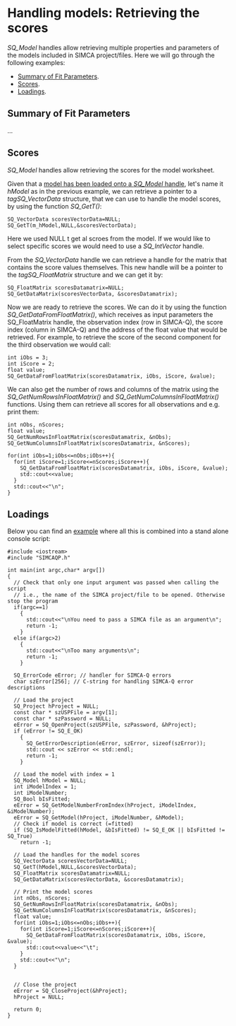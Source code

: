 # Handling models: Retrieving the scores

*SQ_Model* handles allow retrieving multiple properties and parameters of the models included in SIMCA project/files. Here we will go through the following examples:

- [Summary of Fit Parameters](#Summary).
- [Scores](#Scores).
- [Loadings](#Loadings).

## <a name="Summary">Summary of Fit Parameters</a>

...

## <a name="Scores">Scores</a>

*SQ_Model* handles allow retrieving the scores for the model worksheet.

Given that a [model has been loaded onto a *SQ_Model* handle](../05_0_HandlingModels_Introduction/HandlingModels_Introduction.md), let's name it *hModel* as in the previous example, we can retrieve a pointer to a *tagSQ_VectorData* structure, that we can use to handle the model scores, by using the function *SQ_GetT()*:
```
SQ_VectorData scoresVectorData=NULL;
SQ_GetT(m_hModel,NULL,&scoresVectorData);
```

Here we used NULL t get al scroes from the model. If we would like to select specific scores we would need to use a *SQ_IntVector* handle.

From the *SQ_VectorData* handle we can retrieve a handle for the matrix that contains the score values themselves. This new handle will be a pointer to the *tagSQ_FloatMatrix* structure and we can  get it by:
```
SQ_FloatMatrix scoresDatamatrix=NULL;
SQ_GetDataMatrix(scoresVectorData, &scoresDatamatrix);
```

Now we are ready to retrieve the scores. We can do it by using the function *SQ_GetDataFromFloatMatrix()*, which receives as input parameters the SQ_FloatMatrix handle, the observation index (row in SIMCA-Q), the score index (column in SIMCA-Q) and the address of the float value that would be retrieved. For example, to retrieve the score of the second component for the third observation we would call:
```
int iObs = 3;
int iScore = 2;
float value;
SQ_GetDataFromFloatMatrix(scoresDatamatrix, iObs, iScore, &value);
```

We can also get the number of rows and columns of the matrix using the *SQ_GetNumRowsInFloatMatrix()* and *SQ_GetNumColumnsInFloatMatrix()* functions. Using them can retrieve all scores for all observations and e.g. print them:
```
int nObs, nScores;
float value;
SQ_GetNumRowsInFloatMatrix(scoresDatamatrix, &nObs);
SQ_GetNumColumnsInFloatMatrix(scoresDatamatrix, &nScores);

for(int iObs=1;iObs<=nObs;iObs++){
  for(int iScore=1;iScore<=nScores;iScore++){
    SQ_GetDataFromFloatMatrix(scoresDatamatrix, iObs, iScore, &value);
    std::cout<<value;
  }
  std::cout<<"\n";
}
```

## <a name="Loadings">Loadings</a>

Below you can find an [example](HandlingModels_GettingScores.cpp) where all this is combined into a stand alone console script:
```
#include <iostream>
#include "SIMCAQP.h"

int main(int argc,char* argv[])
{
  // Check that only one input argument was passed when calling the script
  // i.e., the name of the SIMCA project/file to be opened. Otherwise stop the program
  if(argc==1)
    {
      std::cout<<"\nYou need to pass a SIMCA file as an argument\n";
      return -1;
    }
  else if(argc>2)
    {
      std::cout<<"\nToo many arguments\n";
      return -1;
    }

  SQ_ErrorCode eError; // handler for SIMCA-Q errors
  char szError[256]; // C-string for handling SIMCA-Q error descriptions

  // Load the project
  SQ_Project hProject = NULL;
  const char * szUSPFile = argv[1];
  const char * szPassword = NULL;
  eError = SQ_OpenProject(szUSPFile, szPassword, &hProject);
  if (eError != SQ_E_OK)
    {            
      SQ_GetErrorDescription(eError, szError, sizeof(szError));
      std::cout << szError << std::endl;
      return -1;
    }
  
  // Load the model with index = 1
  SQ_Model hModel = NULL;
  int iModelIndex = 1;
  int iModelNumber;
  SQ_Bool bIsFitted;
  eError = SQ_GetModelNumberFromIndex(hProject, iModelIndex, &iModelNumber);
  eError = SQ_GetModel(hProject, iModelNumber, &hModel);
  // Check if model is correct (=fitted) 
  if (SQ_IsModelFitted(hModel, &bIsFitted) != SQ_E_OK || bIsFitted != SQ_True)
    return -1;

  // Load the handles for the model scores
  SQ_VectorData scoresVectorData=NULL;
  SQ_GetT(hModel,NULL,&scoresVectorData);
  SQ_FloatMatrix scoresDatamatrix=NULL;
  SQ_GetDataMatrix(scoresVectorData, &scoresDatamatrix);

  // Print the model scores
  int nObs, nScores;
  SQ_GetNumRowsInFloatMatrix(scoresDatamatrix, &nObs);
  SQ_GetNumColumnsInFloatMatrix(scoresDatamatrix, &nScores);
  float value;
  for(int iObs=1;iObs<=nObs;iObs++){
    for(int iScore=1;iScore<=nScores;iScore++){
      SQ_GetDataFromFloatMatrix(scoresDatamatrix, iObs, iScore, &value);
      std::cout<<value<<"\t";
    }
    std::cout<<"\n";
  }


  // Close the project
  eError = SQ_CloseProject(&hProject);
  hProject = NULL;

  return 0;
}
```
  